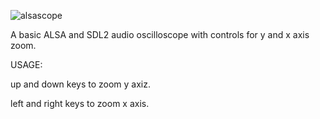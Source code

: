 ![alsascope](https://github.com/user-attachments/assets/1d1f6102-d037-42d6-b051-04cedb122793)



A basic ALSA and SDL2 audio oscilloscope with controls for y and x axis zoom.



USAGE:

up and down keys to zoom y axiz.

left and right keys to zoom x axis.
